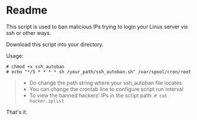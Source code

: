 # Readme

This script is used to ban malicious IPs trying to login your Linux server vis ssh or other ways.

Download this script into your directory.

Usage:

``` shell
# chmod +x ssh_autoban
# echo "*/5 * * * * sh /your_path/ssh_autoban.sh" /var/spool/cron/root
```
> * Do change the path string where your ssh_autoban file locates 
> * You can change the crontab line to configure script run interval
> * To view the banned hackers' IPs in the script path:
>   `# cat hacker.iplist`

That's it.
